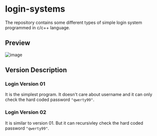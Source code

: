 # login-systems
The repository contains some different types of simple login system programmed in c/c++ language.

## Preview
![image](https://user-images.githubusercontent.com/50569315/121163238-6fa66400-c870-11eb-87f1-a64879e26004.png)

## Version Description

### Login Version 01
It is the simplest program. It doesn't care about username and it can only check the hard coded password `"qwerty99"`.

### Login Version 02
It is similar to version 01. But it can recursivley check the hard coded password `"qwerty99"`.
